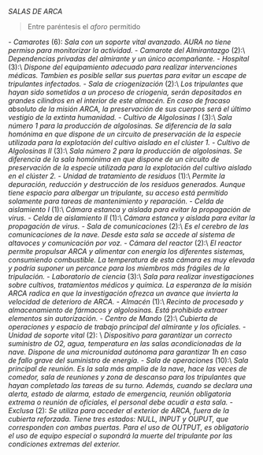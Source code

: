 *SALAS DE ARCA*
> Entre paréntesis el *aforo* permitido

\- *Camarotes* \(6\): _Sala con un soporte vital avanzado\. AURA no tiene permiso para monitorizar la actividad\._
\- *Camarote del Almirantazgo* \(2\):\ _Dependencias privadas del *almirante* y un único acompañante\._
\- *Hospital* \(3\):\ _Dispone del equipamiento adecuado para realizar intervenciones médicas\. Tambien es posible sellar sus puertas para evitar un escape de tripulantes infectados\._
\- *Sala de criogenización* \(2\):\ _Los tripulantes que hayan sido sometidos a un proceso de criogenia, serán depositados en grandes cilindros en el interior de este almacén\. En caso de fracaso absoluto de la misión ARCA, la preservación de sus cuerpos será el último vestigio de la extinta humanidad\._
\- *Cultivo de Algolosinas I* \(3\):\ _Sala número 1 para la producción de algolosinas\. Se diferencia de la sala homónima en que dispone de un circuito de preservación de la especie utilizada para la explotación del cultivo aislado en el clúster 1\._
\- *Cultivo de Algolosinas II* \(3\):\ _Sala número 2 para la producción de algolosinas\. Se diferencia de la sala homónima en que dispone de un circuito de preservación de la especie utilizada para la explotación del cultivo aislado en el clúster 2\._
\- *Unidad de tratamiento de residuos* \(1\):\ _Permite la depuración, reducción y destrucción de los residuos generados\. Aunque tiene espacio para albergar un tripulante, su acceso está permitido solamente para tareas de mantenimiento y reparación\._
\- *Celda de aislamiento I* \(1\):\ _Cámara estanca y aislada para evitar la propagación de virus\._
\- *Celda de aislamiento II* \(1\):\ _Cámara estanca y aislada para evitar la propagación de virus\._
\- *Sala de comunicaciones* \(2\):\ _Es el cerebro de las comunicaciones de la nave\. Desde esta sala se accede al sistema de altavoces y comunicación por voz\._
\- *Cámara del reactor* \(2\):\ _El reactor permite propulsar ARCA y alimentar con energía los diferentes sistemas, consumiendo combustible\. La temperatura de esta cámara es muy elevada y podría suponer un percance para los miembros más frágiles de la tripulación\._
\- *Laboratorio de ciencia* \(3\):\ _Sala para realizar investigaciones sobre cultivos, tratamientos médicos y química\. La esperanza de la misión ARCA radica en que la investigación ofrezca un avance que invierta la velocidad de deterioro de ARCA\._
\- *Almacén* \(1\):\ _Recinto de procesado y almacenamiento de fármacos y algolosinas\. Está prohibido extraer elementos sin autorización\._
\- *Centro de Mando* \(2\):\ _Cubierta de operaciones y espacio de trabajo principal del almirante y los oficiales\._
\- *Unidad de soporte vital* \(2\): \ _Dispositivo para garantizar un correcto suministro de O2, agua, temperatura en las salas acondicionadas de la nave\. Dispone de una microunidad autónoma para garantizar 1h en caso de fallo grave del suministro de energía\._
\- *Sala de operaciones* \(10\):\ _Sala principal de reunión\. Es la sala más amplia de la nave, hace las veces de comedor, sala de reuniones y zona de descanso para los tripulantes que hayan completado las tareas de su turno\. Además, cuando se declara una alerta, estado de alarma, estado de emergencia, reunión obligatoria extrema o reunión de oficiales, el personal debe acudir a esta sala\._
\- *Exclusa* \(2\): _Se utiliza para acceder al exterior de ARCA, fuera de la cubierta reforzada\. Tiene tres estados: NULL, INPUT y OUPUT, que corresponden con ambas puertas\. Para el uso de OUTPUT, es obligatorio el uso de equipo especial o supondrá la muerte del tripulante por las condiciones extremas del exterior\._
